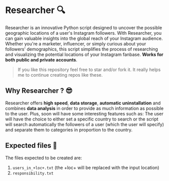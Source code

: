 # Researcher 🔍

Researcher is an innovative Python script designed to uncover the possible geographic locations of a user's Instagram followers. With Researcher, you can gain valuable insights into the global reach of your Instagram audience. Whether you're a marketer, influencer, or simply curious about your followers' demographics, this script simplifies the process of researching and visualizing the potential locations of your Instagram fanbase.
**Works for both public and private accounts**.

> If you like this repository feel free to star and/or fork it. It really helps me to continue creating repos like these.

## Why Researcher ? 😎

Researcher offers **high speed**, **data storage**, **automatic uninstallation** and combines **data analysis** in order to provide as much information as possible to the user. Plus, soon will have some interesting features such as: The user will have the choice to either set a specific country to search or the script will search automatically the followers of a user (which the user will specify) and separate them to categories in proportion to the country.

## Expected files 📁
The files expected to be created are:
  1) `users_in_+loc+.txt`   (the +loc+ will be replaced with the input location)
  2) `responsibility.txt`
